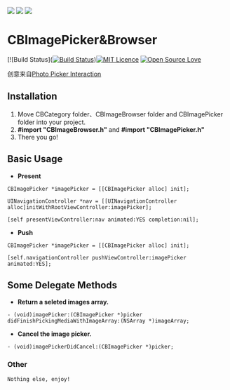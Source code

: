 ![](http://ww1.sinaimg.cn/large/006tNc79gw1f6b3upjfi4j307v0a3gmo.jpg)
![](http://ww4.sinaimg.cn/large/006tNc79gw1f6b1k1bvtrj307v0a4aaz.jpg)
![](http://ww1.sinaimg.cn/large/006tNc79gw1f6b1k9dmhhj307v0a7ab6.jpg)

# CBImagePicker&Browser



[![Build Status]([![Build Status](https://travis-ci.org/cbangchen/CBImagePicker.svg?branch=master)](https://travis-ci.org/cbangchen/CBImagePicker))[![MIT Licence](https://badges.frapsoft.com/os/mit/mit.svg?v=102)](https://opensource.org/licenses/mit-license.php) [![Open Source Love](https://badges.frapsoft.com/os/v2/open-source.svg?v=102)](https://github.com/ellerbrock/open-source-badge/)    

创意来自[Photo Picker Interaction](https://dribbble.com/shots/2362476-Photo-Picker-Interaction)

## Installation

1. Move CBCategory folder、CBImageBrowser folder and CBImagePicker folder into your project.
2. **#import "CBImageBrowser.h"** and **#import "CBImagePicker.h"**
3. There you go!

## Basic Usage

- **Present**

```
CBImagePicker *imagePicker = [[CBImagePicker alloc] init];

UINavigationController *nav = [[UINavigationController alloc]initWithRootViewController:imagePicker];

[self presentViewController:nav animated:YES completion:nil];
```

- **Push**

```
CBImagePicker *imagePicker = [[CBImagePicker alloc] init];

[self.navigationController pushViewController:imagePicker animated:YES];
```

## Some Delegate Methods

- **Return a seleted images array.**

```
- (void)imagePicker:(CBImagePicker *)picker didFinishPickingMediaWithImageArray:(NSArray *)imageArray;
```

- **Cancel the image picker.**

```
- (void)imagePickerDidCancel:(CBImagePicker *)picker;
```

### Other

```
Nothing else, enjoy!
```
